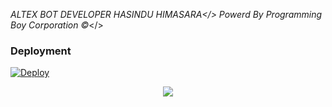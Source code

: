 *ALTEX BOT*
*DEVELOPER HASINDU HIMASARA</>*
*Powerd By Programming Boy Corporation ©️*</>

### Deployment
[![Deploy](https://www.herokucdn.com/deploy/button.svg)](https://heroku.com/deploy?template=https://github.com/Hasindu-Himasara/The-Anki-Vector)


<p align="center">
  <img src="https://telegra.ph/file/9ff19e394287ac94119a4.jpg">
</p>



